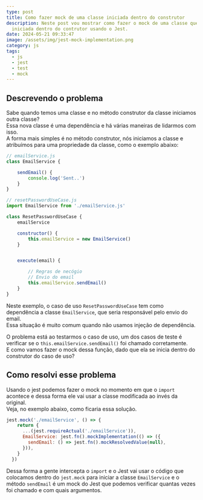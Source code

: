 ```yaml
---
type: post
title: Como fazer mock de uma classe iniciada dentro do construtor
description: Neste post vou mostrar como fazer o mock de uma classe que é
  iniciada dentro do contrutor usando o Jest.
date: 2024-05-21 09:33:47
image: /assets/img/jest-mock-implementation.png
category: js
tags:
  - js
  - jest
  - test
  - mock
---
```

## Descrevendo o problema

Sabe quando temos uma classe e no método construtor da classe iniciamos outra classe?  
Essa nova classe é uma dependência e há várias maneiras de lidarmos com isso.  
A forma mais simples é no método construtor, nós iniciamos a classe e atribuímos para uma propriedade da classe, como o exemplo abaixo:

```javascript
// emailService.js
class EmailService {

    sendEmail() {
        console.log('Sent..')
    }
}

// resetPasswordUseCase.js
import EmailService from './emailService.js'

class ResetPasswordUseCase {
    emailService

    constructor() {
        this.emailService = new EmailService()
    }


    execute(email) {

        // Regras de necógio
        // Envio do email
        this.emailService.sendEmail()
    }
}
```

Neste exemplo, o caso de uso `ResetPasswordUseCase` tem como dependência a classe `EmailService`, que seria responsável pelo envio do email.  
Essa situação é muito comum quando não usamos injeção de dependência.

O problema está ao testarmos o caso de uso, um dos casos de teste é verificar se o `this.emailService.sendEmail()` foi chamado corretamente.  
E como vamos fazer o mock dessa função, dado que ela se inicia dentro do construtor do caso de uso?

## Como resolvi esse problema

Usando o jest podemos fazer o mock no momento em que o `import` acontece e dessa forma ele vai usar a classe modificada ao invés da original.  
Veja, no exemplo abaixo, como ficaria essa solução.

```javascript
jest.mock('./emailService', () => {
    return {
      ...(jest.requireActual('./emailService')),
      EmailService: jest.fn().mockImplementation(() => ({
        sendEmail: () => jest.fn().mockResolvedValue(null),
      })),
    }
  })
```

Dessa forma a gente intercepta o `import` e o Jest vai usar o código que colocamos dentro do `jest.mock` para iniciar a classe `EmailService` e o método `sendEmail` é um mock do Jest que podemos verificar quantas vezes foi chamado e com quais argumentos.
